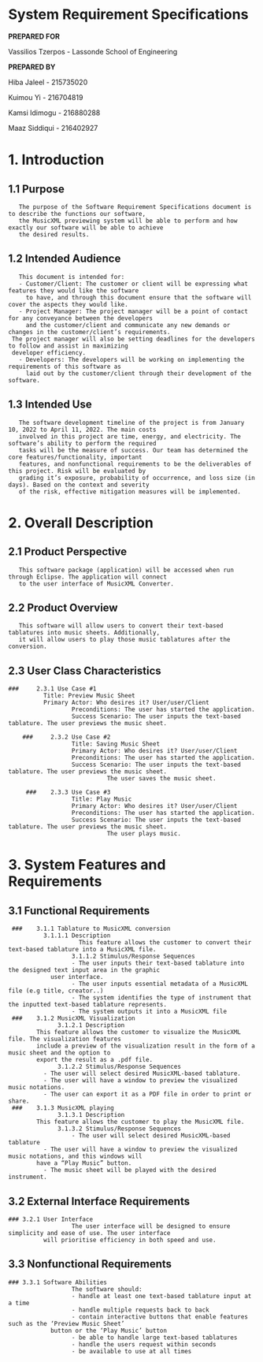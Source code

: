 # System Requirement Specifications


**PREPARED FOR**

Vassilios Tzerpos - Lassonde School of Engineering



**PREPARED BY**

Hiba Jaleel - 215735020

Kuimou Yi - 216704819

Kamsi Idimogu - 216880288

Maaz Siddiqui - 216402927



#   1. Introduction
##  1.1 Purpose
       The purpose of the Software Requirement Specifications document is to describe the functions our software, 
       the MusicXML previewing system will be able to perform and how exactly our software will be able to achieve 
       the desired results. 
##  1.2 Intended Audience
       This document is intended for:
       - Customer/Client: The customer or client will be expressing what features they would like the software 
         to have, and through this document ensure that the software will cover the aspects they would like. 
       - Project Manager: The project manager will be a point of contact for any conveyance between the developers 
         and the customer/client and communicate any new demands or changes in the customer/client’s requirements. 
	 The project manager will also be setting deadlines for the developers to follow and assist in maximizing 
	 developer efficiency. 
       - Developers: The developers will be working on implementing the requirements of this software as 
         laid out by the customer/client through their development of the software.
 
##  1.3 Intended Use
       The software development timeline of the project is from January 10, 2022 to April 11, 2022. The main costs 
       involved in this project are time, energy, and electricity. The software’s ability to perform the required 
       tasks will be the measure of success. Our team has determined the core features/functionality, important 
       features, and nonfunctional requirements to be the deliverables of this project. Risk will be evaluated by 
       grading it’s exposure, probability of occurrence, and loss size (in days). Based on the context and severity 
       of the risk, effective mitigation measures will be implemented. 

#   2.  Overall Description
##  2.1 Product Perspective 
       This software package (application) will be accessed when run through Eclipse. The application will connect
       to the user interface of MusicXML Converter.  
##  2.2 Product Overview 
       This software will allow users to convert their text-based tablatures into music sheets. Additionally, 
       it will allow users to play those music tablatures after the conversion.
##  2.3 User Class Characteristics 
	###     2.3.1 Use Case #1
		      Title: Preview Music Sheet
		      Primary Actor: Who desires it? User/user/Client
                      Preconditions: The user has started the application.
                      Success Scenario: The user inputs the text-based tablature. The user previews the music sheet.

        ###     2.3.2 Use Case #2
                      Title: Saving Music Sheet
                      Primary Actor: Who desires it? User/user/Client
                      Preconditions: The user has started the application.
                      Success Scenario: The user inputs the text-based tablature. The user previews the music sheet. 
		                        The user saves the music sheet. 

         ###    2.3.3 Use Case #3
                      Title: Play Music
                      Primary Actor: Who desires it? User/user/Client
                      Preconditions: The user has started the application.
                      Success Scenario: The user inputs the text-based tablature. The user previews the music sheet. 
		                        The user plays music. 
#   3. System Features and Requirements
##  3.1 Functional Requirements
	 ###	3.1.1 Tablature to MusicXML conversion 
	 	      3.1.1.1 Description
                        This feature allows the customer to convert their text-based tablature into a MusicXML file.
                      3.1.1.2 Stimulus/Response Sequences
                      - The user inputs their text-based tablature into the designed text input area in the graphic 
		        user interface.
                      - The user inputs essential metadata of a MusicXML file (e.g title, creator..)
                      - The system identifies the type of instrument that the inputted text-based tablature represents.
                      - The system outputs it into a MusicXML file
	 ###	3.1.2 MusicXML Visualization 
   	              3.1.2.1 Description
			This feature allows the customer to visualize the MusicXML file. The visualization features 
			include a preview of the visualization result in the form of a music sheet and the option to 
			export the result as a .pdf file.  	
	              3.1.2.2 Stimulus/Response Sequences
		      - The user will select desired MusicXML-based tablature.
		      -	The user will have a window to preview the visualized music notations.
		      -	The user can export it as a PDF file in order to print or share.
	 ###	3.1.3 MusicXML playing
	              3.1.3.1 Description
			This feature allows the customer to play the MusicXML file.
          	      3.1.3.2 Stimulus/Response Sequences
                      - The user will select desired MusicXML-based tablature
		      - The user will have a window to preview the visualized music notations, and this windows will 
			have a “Play Music” button.
		      - The music sheet will be played with the desired instrument.

##  3.2 External Interface Requirements				
	###	3.2.1 User Interface
                      The user interface will be designed to ensure simplicity and ease of use. The user interface 
		      will prioritise efficiency in both speed and use. 
		
##  3.3 Nonfunctional Requirements 
	###	3.3.1 Software Abilities
                      The software should:
                      - handle at least one text-based tablature input at a time 
                      - handle multiple requests back to back 
                      - contain interactive buttons that enable features such as the ‘Preview Music Sheet’ 
		        button or the ‘Play Music’ button 
                      - be able to handle large text-based tablatures 
                      - handle the users request within seconds 
                      - be available to use at all times 



